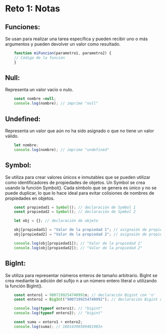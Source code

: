 # Reto 1: Notas

## Funciones: 
Se usan para realizar una tarea específica y pueden recibir uno o más argumentos y pueden devolver un valor como resultado.

``` Javascript
    function miFuncion(parametro1, parametro2) {
    // Código de la función
    }
```

## Null: 
Representa un valor vacío o nulo.

``` Javascript
    const nombre =null;
    console.log(nombre); // imprime "null"
```
## Undefined: 
Representa un valor que aún no ha sido asignado o que no tiene un valor válido.

``` Javascript
    let nombre;
    console.log(nombre); // imprime "undefined"
```
## Symbol: 
Se utiliza para crear valores únicos e inmutables que se pueden utilizar como identificadores de propiedades de objetos.
Un Symbol se crea usando la función Symbol(). Cada símbolo que se genera es único y no se puede duplicar, lo que lo hace ideal para evitar colisiones de nombres de propiedades en objetos.

``` Javascript
    const propiedad1 = Symbol(); // declaración de Symbol 1
    const propiedad2 = Symbol(); // declaración de Symbol 2

    let obj = {}; // declaración de objeto

    obj[propiedad1] = "Valor de la propiedad 1"; // asignaión de propiedad
    obj[propiedad2] = "Valor de la propiedad 2"; // asignaión de propiedad

    console.log(obj[propiedad1]); // "Valor de la propiedad 1"
    console.log(obj[propiedad2]); // "Valor de la propiedad 2"
```
## BigInt: 
Se utiliza para representar números enteros de tamaño arbitrario.
BigInt se crea mediante la adición del sufijo n a un número entero literal o utilizando la función BigInt().

``` Javascript
    const entero1 = 9007199254740991n; // declaración Bigint con 'n'
    const entero2 = BigInt("9007199254740992"); // declaración Bigint con 'función'

    console.log(typeof entero1); // "bigint"
    console.log(typeof entero2); // "bigint"

    const suma = entero1 + entero2;
    console.log(suma); // 18014398509481983n
```

